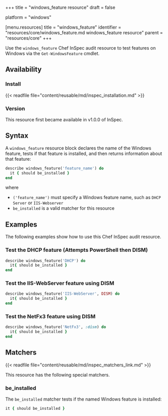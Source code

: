 +++
title = "windows_feature resource"
draft = false

platform = "windows"

[menu.resources]
    title = "windows_feature"
    identifier = "resources/core/windows_feature.md windows_feature resource"
    parent = "resources/core"
+++

Use the `windows_feature` Chef InSpec audit resource to test features on Windows via the `Get-WindowsFeature` cmdlet.

## Availability

### Install

{{< readfile file="content/reusable/md/inspec_installation.md" >}}

### Version

This resource first became available in v1.0.0 of InSpec.

## Syntax

A `windows_feature` resource block declares the name of the Windows feature, tests if that feature is installed, and then returns information about that feature:

```ruby
describe windows_feature('feature_name') do
  it { should be_installed }
end
```

where

- `('feature_name')` must specify a Windows feature name, such as `DHCP Server` or `IIS-Webserver`
- `be_installed` is a valid matcher for this resource

## Examples

The following examples show how to use this Chef InSpec audit resource.

### Test the DHCP feature (Attempts PowerShell then DISM)

```ruby
describe windows_feature('DHCP') do
  it{ should be_installed }
end
```

### Test the IIS-WebServer feature using DISM

```ruby
describe windows_feature('IIS-WebServer', DISM) do
  it{ should be_installed }
end
```

### Test the NetFx3 feature using DISM

```ruby
describe windows_feature('NetFx3', :dism) do
  it{ should be_installed }
end
```

## Matchers

{{< readfile file="content/reusable/md/inspec_matchers_link.md" >}}

This resource has the following special matchers.

### be_installed

The `be_installed` matcher tests if the named Windows feature is installed:

```ruby
it { should be_installed }
```
